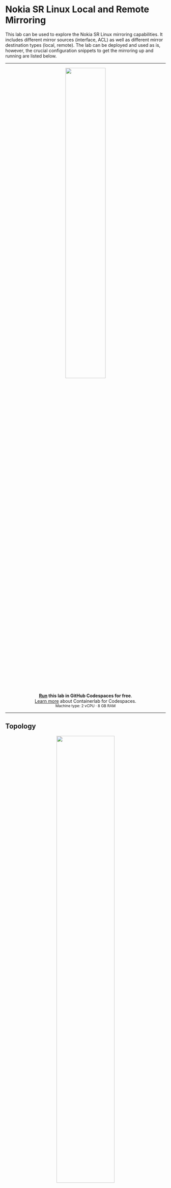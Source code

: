 # Nokia SR Linux Local and Remote Mirroring

This lab can be used to explore the Nokia SR Linux mirroring capabilities. It includes different mirror sources (interface, ACL) as well as different mirror destination types (local, remote). The lab can be deployed and used as is, however, the crucial configuration snippets to get the mirroring up and running are listed below.

---

<div align="center" markdown>
<a href="https://codespaces.new/srl-labs/srl-mirroring-lab?quickstart=1">
<img src="https://gitlab.com/rdodin/pics/-/wikis/uploads/d78a6f9f6869b3ac3c286928dd52fa08/run_in_codespaces-v1.svg?sanitize=true" style="width:50%"/></a>

**[Run](https://codespaces.new/srl-labs/srl-mirroring-lab?quickstart=1) this lab in GitHub Codespaces for free**.  
[Learn more](https://containerlab.dev/manual/codespaces) about Containerlab for Codespaces.  
<small>Machine type: 2 vCPU · 8 GB RAM</small>
</div>

---

## Topology

<div align="center" markdown>
<picture>
  <source media="(prefers-color-scheme: dark)" srcset="https://github.com/user-attachments/assets/d4372fa0-a22e-4b2c-8043-734acaa66ba1">
  <img src="https://github.com/user-attachments/assets/6cfd2ef3-ebc9-4a0d-921e-646953bec74f" style="width:60%" />
</picture>
</div>

## Deploying the lab

The lab is deployed with the [containerlab](https://containerlab.dev) project, where [`mirroring.clab.yml`](mirroring.clab.yml) file declaratively describes the lab topology.

```bash
# change into the cloned directory and execute
sudo clab dep -c
```

To remove the lab:

```bash
sudo clab des -c
```

## Accessing the network elements

Once the lab has been deployed, the SR Linux nodes can be accessed via SSH using their names.

```bash
ssh leaf1
```

Linux-based clients and mirror destination nodes can also be accessed via SSH. The username is `user` and password is `multit00l`:

```bash
ssh user@client1
```

## Mirroring config

### Local mirror destination

On `leaf1`, we are making use of the local mirroring functionality of an entire interface. (It would also be possible to only mirror the traffic on sub-interface level, i.e. interface + VLAN combination.)
For this purpose, `ethernet-1/10` is configured as `local-mirror-dest` and a `mirroring-instance` is created containing `ethernet-1/1` as source and `ethernet-1/10` as local destination. The traffic will be sent to `mirror2`.

```
/ interface ethernet-1/10 {
    subinterface 0 {
        type local-mirror-dest
        admin-state enable
        local-mirror-destination {
            admin-state enable
        }
    }
}

/ system {
    mirroring {
        mirroring-instance 1 {
            admin-state enable
            mirror-source {
                interface ethernet-1/1 {
                    direction ingress-egress
                }
            }
            mirror-destination {
                local ethernet-1/10.0
            }
        }
    }
}
```

### Remote mirror destination

On `leaf2`, the mirror destination is not locally connected but on a remote machine. In this scenario, the mirror source is based on an ACL entry. In the configuration below, the first step is to create an IPv4 ACL that matches ICMP packets (protocol 1) and assign it to the client interface `ethernet-1/1.0`. Secondly, the `mirroring-instance` is created using the ACL entry 10 as a source and specifying the remote mirror destination. The encapsulation type is `l2ogre` (L2 over GRE). The remote destination of the mirrored traffic is `mirror1`.

```
/ acl {
    acl-filter mirror-acl type ipv4 {
        entry 10 {
            description "Match ICMP"
            match {
                ipv4 {
                    protocol 1
                }
            }
            action {
                accept {
                }
            }
        }
    }
    interface ethternet-1/1.0 {
        interface-ref {
            interface ethernet-1/1
            subinterface 0
        }
        input {
            acl-filter mirror-acl type ipv4 {
            }
        }
    }
}

/ system {
    mirroring {
        mirroring-instance 1 {
            admin-state enable
            mirror-source {
                acl {
                    acl-filter mirror-acl type ipv4 {
                        entry 10 {
                        }
                    }
                }
            }
            mirror-destination {
                remote {
                    encap l2ogre
                    network-instance default
                    tunnel-end-points {
                        source-address 10.0.1.2
                        destination-address 192.168.1.10
                    }
                }
            }
        }
    }
}
```

## Verification

### Ping on Client1

```
client1# ping 172.17.0.2
PING 172.17.0.2 (172.17.0.2) 56(84) bytes of data.
64 bytes from 172.17.0.2: icmp_seq=1 ttl=64 time=0.714 ms
64 bytes from 172.17.0.2: icmp_seq=2 ttl=64 time=0.668 ms
64 bytes from 172.17.0.2: icmp_seq=3 ttl=64 time=0.709 ms
```

### Mirror1

```
mirror1# sudo tcpdump -nni eth1
tcpdump: verbose output suppressed, use -v or -vv for full protocol decode
listening on eth1, link-type EN10MB (Ethernet), capture size 262144 bytes
06:39:44.621663 IP 10.0.1.2 > 192.168.1.10: GREv0, length 102: IP 172.17.0.2 > 172.17.0.1: ICMP echo reply, id 34, seq 1, length 64
06:39:45.645693 IP 10.0.1.2 > 192.168.1.10: GREv0, length 102: IP 172.17.0.2 > 172.17.0.1: ICMP echo reply, id 34, seq 2, length 64
06:39:46.668930 IP 10.0.1.2 > 192.168.1.10: GREv0, length 102: IP 172.17.0.2 > 172.17.0.1: ICMP echo reply, id 34, seq 3, length 64
```

### Mirror2

```
mirror2# sudo tcpdump -nni eth1
tcpdump: verbose output suppressed, use -v or -vv for full protocol decode
listening on eth1, link-type EN10MB (Ethernet), capture size 262144 bytes
06:39:44.621314 IP 172.17.0.1 > 172.17.0.2: ICMP echo request, id 34, seq 1, length 64
06:39:44.621808 IP 172.17.0.2 > 172.17.0.1: ICMP echo reply, id 34, seq 1, length 64
06:39:45.645338 IP 172.17.0.1 > 172.17.0.2: ICMP echo request, id 34, seq 2, length 64
06:39:45.645893 IP 172.17.0.2 > 172.17.0.1: ICMP echo reply, id 34, seq 2, length 64
06:39:46.668389 IP 172.17.0.1 > 172.17.0.2: ICMP echo request, id 34, seq 3, length 64
06:39:46.669156 IP 172.17.0.2 > 172.17.0.1: ICMP echo reply, id 34, seq 3, length 64

```

## Statistics

Statistics about the mirrored traffic can be seen with the following commands.

## Leaf1

```
A:leaf1# info from state interface ethernet-1/10 statistics | filter fields out-mirror-octets out-mirror-packets | as table
+---------------------+----------------------+----------------------+
|      Interface      |  Out-mirror-octets   |  Out-mirror-packets  |
+=====================+======================+======================+
| ethernet-1/10       |                43348 |                  269 |
+---------------------+----------------------+----------------------+
```

## Leaf2

In this case the statistics can be seen on `ethernet-1/50` since this is the interface leaf2 uses to send traffic to mirror1.

```
A:leaf2# info from state interface ethernet-1/50 statistics | filter fields out-mirror-octets out-mirror-packets | as table
+---------------------+----------------------+----------------------+
|      Interface      |  Out-mirror-octets   |  Out-mirror-packets  |
+=====================+======================+======================+
| ethernet-1/50       |                  772 |                    6 |
+---------------------+----------------------+----------------------+
```

